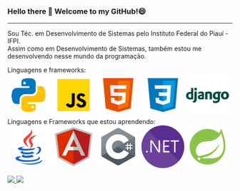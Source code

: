 ### Hello there 👋 Welcome to my GitHub!😄
---
Sou Téc. em Desenvolvimento de Sistemas pelo Instituto Federal do Piauí - IFPI.  
Assim como em Desenvolvimento de Sistemas, também estou me desenvolvendo nesse mundo da programação.  

Linguagens e frameworks:  
<img src="svg/python.svg" alt="">
<img src="svg/js.svg" alt="">
<img src="svg/html.svg" alt="">
<img src="svg/css.svg" alt="">
<img src="svg/django.svg" alt="">  
Linguagens e Frameworks que estou aprendendo:  
<img src="svg/java.svg" alt="">
<img src="svg/angular.svg" alt="">
<img src="svg/csharp.svg" alt="">
<img src="svg/dotnet.svg" alt="">
<img src="svg/springboot.svg" alt="">

<div>
  <a href="https://github.com/SrJohn369">
  <img loading="lazy" height="180em" src="https://github-readme-stats.vercel.app/api/top-langs/?username=SrJohn369&layout=compact&langs_count=7&theme=codeSTACKr"/>
  <img loading="lazy" height="180em" src="https://github-readme-stats.vercel.app/api?username=SrJohn369&show_icons=true&theme=codeSTACKr&include_all_commits=true&count_private=true"/>
</div>

